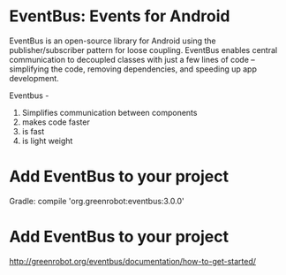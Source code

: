 # EventBus: Events for Android
EventBus is an open-source library for Android using the publisher/subscriber pattern for loose coupling. EventBus enables central communication to decoupled classes with just a few lines of code – simplifying the code, removing dependencies, and speeding up app development.

Eventbus - </br>
1. Simplifies communication between components </br>
2. makes code faster </br>
3. is fast </br>
4. is light weight </br>

# Add EventBus to your project
Gradle: compile 'org.greenrobot:eventbus:3.0.0'

# Add EventBus to your project
http://greenrobot.org/eventbus/documentation/how-to-get-started/
